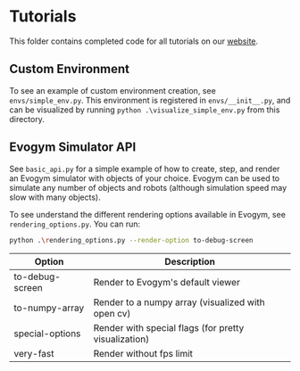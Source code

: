 # Tutorials

This folder contains completed code for all tutorials on our [website](https://evolutiongym.github.io/tutorials).

## Custom Environment

To see an example of custom environment creation, see `envs/simple_env.py`. This environment is registered in `envs/__init__.py`, and can be visualized by running `python .\visualize_simple_env.py` from this directory.

## Evogym Simulator API

See `basic_api.py` for a simple example of how to create, step, and render an Evogym simulator with objects of your choice. Evogym can be used to simulate any number of objects and robots (although simulation speed may slow with many objects).

To see understand the different rendering options available in Evogym, see `rendering_options.py`.
You can run:

```bash
python .\rendering_options.py --render-option to-debug-screen
```

| Option             | Description                                                            |
|--------------------|------------------------------------------------------------------------|
| to-debug-screen    | Render to Evogym's default viewer                                      |
| to-numpy-array     | Render to a numpy array (visualized with open cv)                      |
| special-options    | Render with special flags (for pretty visualization)                   |
| very-fast          | Render without fps limit                                               |
